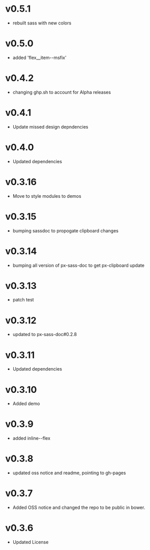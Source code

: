 v0.5.1
==================
* rebuilt sass with new colors

v0.5.0
==================
* added 'flex__item--msfix'

v0.4.2
==================
* changing ghp.sh to account for Alpha releases

v0.4.1
==================
* Update missed design depndencies

v0.4.0
==================
* Updated dependencies

v0.3.16
==================
* Move to style modules to demos

v0.3.15
==================
* bumping sassdoc to propogate clipboard changes


v0.3.14
==================
* bumping all version of px-sass-doc to get px-clipboard update


v0.3.13
==================
* patch test

v0.3.12
==============================
* updated to px-sass-doc#0.2.8

v0.3.11
==============================
* Updated dependencies

v0.3.10
==============================
* Added demo

v0.3.9
==============================
* added inline--flex

v0.3.8
==============================
* updated oss notice and readme, pointing to gh-pages

v0.3.7
==============================
* Added OSS notice and changed the repo to be public in bower.

v0.3.6
=====================
* Updated License

